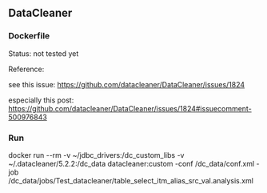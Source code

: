 ## DataCleaner

### Dockerfile 

Status: not tested yet

Reference:

see this issue:
https://github.com/datacleaner/DataCleaner/issues/1824

especially this post:
https://github.com/datacleaner/DataCleaner/issues/1824#issuecomment-500976843

### Run

docker run --rm -v ~/jdbc_drivers:/dc_custom_libs -v ~/.datacleaner/5.2.2:/dc_data datacleaner:custom -conf /dc_data/conf.xml -job /dc_data/jobs/Test_datacleaner/table_select_itm_alias_src_val.analysis.xml

